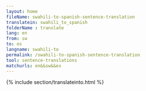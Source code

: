 ```yaml
---
layout: home
fileName: swahili-to-spanish-sentence-translation
translatein: swahili_to_spanish
folderName : translate
lang: en
from: sw
to: es
langname: swahili-to
permalink: /swahili-to-spanish-sentence-translation
tool: sentence-translations
matchurls: en&&sw&&es
---
```

{% include section/translateinto.html %}
